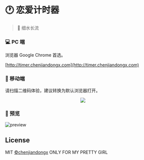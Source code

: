 # 🕐 恋爱计时器
> 🎉 细水长流

### 💻 PC 端

浏览器 Google Chrome 首选。

[http://timer.chenjiandongx.com](http://timer.chenjiandongx.com)

### 📱 移动端

请扫描二维码体验，建议转换为默认浏览器打开。

<div align="center">
    <img src="https://user-images.githubusercontent.com/19553554/45627217-02e94b00-bac4-11e8-96bb-e5c7ce22acf7.png">
</div>

### 👀 预览

![preview](https://user-images.githubusercontent.com/19553554/45627049-98380f80-bac3-11e8-9b6c-b9a75f6a4e80.png)


## License
MIT [©chenjiandongx](https://github.com/chenjiandongx) ONLY FOR MY PRETTY GIRL
